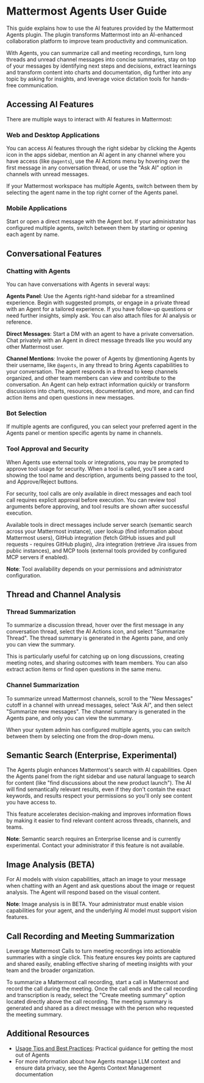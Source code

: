 # Mattermost Agents User Guide

This guide explains how to use the AI features provided by the Mattermost Agents plugin. The plugin transforms Mattermost into an AI-enhanced collaboration platform to improve team productivity and communication.

With Agents, you can summarize call and meeting recordings, turn long threads and unread channel messages into concise summaries, stay on top of your messages by identifying next steps and decisions, extract learnings and transform content into charts and documentation, dig further into any topic by asking for insights, and leverage voice dictation tools for hands-free communication.

## Accessing AI Features

There are multiple ways to interact with AI features in Mattermost:

### Web and Desktop Applications

You can access AI features through the right sidebar by clicking the Agents icon in the apps sidebar, mention an AI agent in any channel where you have access (like `@agents`), use the AI Actions menu by hovering over the first message in any conversation thread, or use the "Ask AI" option in channels with unread messages.

If your Mattermost workspace has multiple Agents, switch between them by selecting the agent name in the top right corner of the Agents panel.

### Mobile Applications

Start or open a direct message with the Agent bot. If your administrator has configured multiple agents, switch between them by starting or opening each agent by name. 

## Conversational Features

### Chatting with Agents

You can have conversations with Agents in several ways:

**Agents Panel**: Use the Agents right-hand sidebar for a streamlined experience. Begin with suggested prompts, or engage in a private thread with an Agent for a tailored experience. If you have follow-up questions or need further insights, simply ask. You can also attach files for AI analysis or reference.

**Direct Messages**: Start a DM with an agent to have a private conversation. Chat privately with an Agent in direct message threads like you would any other Mattermost user.

**Channel Mentions**: Invoke the power of Agents by @mentioning Agents by their username, like `@agents`, in any thread to bring Agents capabilities to your conversation. The agent responds in a thread to keep channels organized, and other team members can view and contribute to the conversation. An Agent can help extract information quickly or transform discussions into charts, resources, documentation, and more, and can find action items and open questions in new messages.

### Bot Selection

If multiple agents are configured, you can select your preferred agent in the Agents panel or mention specific agents by name in channels.

### Tool Approval and Security

When Agents use external tools or integrations, you may be prompted to approve tool usage for security. When a tool is called, you'll see a card showing the tool name and description, arguments being passed to the tool, and Approve/Reject buttons.

For security, tool calls are only available in direct messages and each tool call requires explicit approval before execution. You can review tool arguments before approving, and tool results are shown after successful execution.

Available tools in direct messages include server search (semantic search across your Mattermost instance), user lookup (find information about Mattermost users), GitHub integration (fetch GitHub issues and pull requests - requires GitHub plugin), Jira integration (retrieve Jira issues from public instances), and MCP tools (external tools provided by configured MCP servers if enabled).

**Note**: Tool availability depends on your permissions and administrator configuration.

## Thread and Channel Analysis

### Thread Summarization

To summarize a discussion thread, hover over the first message in any conversation thread, select the AI Actions icon, and select "Summarize Thread". The thread summary is generated in the Agents pane, and only you can view the summary.

This is particularly useful for catching up on long discussions, creating meeting notes, and sharing outcomes with team members. You can also extract action items or find open questions in the same menu.

### Channel Summarization

To summarize unread Mattermost channels, scroll to the "New Messages" cutoff in a channel with unread messages, select "Ask AI", and then select "Summarize new messages". The channel summary is generated in the Agents pane, and only you can view the summary.

When your system admin has configured multiple agents, you can switch between them by selecting one from the drop-down menu.

## Semantic Search (Enterprise, Experimental)

The Agents plugin enhances Mattermost's search with AI capabilities. Open the Agents panel from the right sidebar and use natural language to search for content (like "find discussions about the new product launch"). The AI will find semantically relevant results, even if they don't contain the exact keywords, and results respect your permissions so you'll only see content you have access to.

This feature accelerates decision-making and improves information flows by making it easier to find relevant content across threads, channels, and teams.

**Note**: Semantic search requires an Enterprise license and is currently experimental. Contact your administrator if this feature is not available.

## Image Analysis (BETA)

For AI models with vision capabilities, attach an image to your message when chatting with an Agent and ask questions about the image or request analysis. The Agent will respond based on the visual content.

**Note**: Image analysis is in BETA. Your administrator must enable vision capabilities for your agent, and the underlying AI model must support vision features.

## Call Recording and Meeting Summarization

Leverage Mattermost Calls to turn meeting recordings into actionable summaries with a single click. This feature ensures key points are captured and shared easily, enabling effective sharing of meeting insights with your team and the broader organization.

To summarize a Mattermost call recording, start a call in Mattermost and record the call during the meeting. Once the call ends and the call recording and transcription is ready, select the "Create meeting summary" option located directly above the call recording. The meeting summary is generated and shared as a direct message with the person who requested the meeting summary.

## Additional Resources

- [Usage Tips and Best Practices](usage_tips.md): Practical guidance for getting the most out of Agents
- For more information about how Agents manage LLM context and ensure data privacy, see the Agents Context Management documentation
